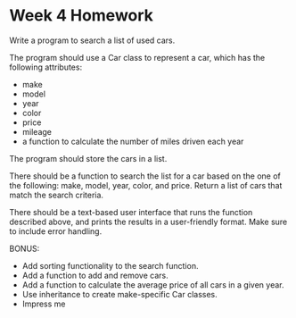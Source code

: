 # Week 4 Homework

Write a program to search a list of used cars.

The program should use a Car class to represent a car, which has the following attributes:

- make
- model
- year
- color
- price
- mileage
- a function to calculate the number of miles driven each year

The program should store the cars in a list.

There should be a function to search the list for a car based on the one of the following: make, model, year, color, and price. Return a list of cars that match the search criteria.

There should be a text-based user interface that runs the function described above, and prints the results in a user-friendly format. Make sure to include error handling.

BONUS:

- Add sorting functionality to the search function.
- Add a function to add and remove cars.
- Add a function to calculate the average price of all cars in a given year.
- Use inheritance to create make-specific Car classes.
- Impress me
